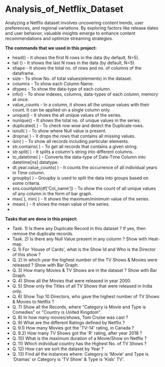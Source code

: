 # Analysis_of_Netflix_Dataset
Analyzing a Netflix dataset involves uncovering content trends, user preferences, and regional variations. By exploring factors like release dates and user behavior, valuable insights emerge to enhance content recommendations and optimize streaming strategies.

 **The commands that we used in this project:**

* head() - It shows the first N rows in the data (by default, N=5).
* tail () - It shows the last N rows in the data (by default, N=5).
* shape - It shows the total no. of rows and no. of columns of the dataframe.
* size - To show No. of total values(elements) in the dataset.
* columns - To show each Column Name.
* dtypes - To show the data-type of each column.
* info() - To show indexes, columns, data-types of each column, memory at once.
* value_counts - In a column, it shows all the unique values with their count. It can be applied on a single column only.
* unique() - It shows the all unique values of the series.
* nunique() - It shows the total no. of unique values in the series.
* duplicated( ) - To check row wise and detect the Duplicate rows.
* isnull( ) - To show where Null value is present.
* dropna( ) - It drops the rows that contains all missing values.
* isin( ) - To show all records including particular elements.
* str.contains( ) - To get all records that contains a given string.
* str.split( ) - It splits a column's string into different columns.
* to_datetime( ) - Converts the data-type of Date-Time Column into datetime[ns] datatype.
* dt.year.value_counts( ) - It counts the occurrence of all individual years in Time column.
* groupby( ) - Groupby is used to split the data into groups based on some criteria.
* sns.countplot(df['Col_name']) - To show the count of all unique values of any column in the form of bar graph.
* max( ), min( ) - It shows the maximum/minimum value of the series.
* mean( ) - It shows the mean value of the series.
*

**Tasks that are done in this project:**


* Task. 1) Is there any Duplicate Record in this dataset ? If yes, then remove the duplicate records.
* Task. 2) Is there any Null Value present in any column ? Show with Heat-map.
* Q. 1) For 'House of Cards', what is the Show Id and Who is the Director of this show ?
* Q. 2) In which year the highest number of the TV Shows & Movies were released ? Show with Bar Graph.
* Q. 3) How many Movies & TV Shows are in the dataset ? Show with Bar Graph.
* Q. 4) Show all the Movies that were released in year 2000.
* Q. 5) Show only the Titles of all TV Shows that were released in India only.
* Q. 6) Show Top 10 Directors, who gave the highest number of TV Shows & Movies to Netflix ?
* Q. 7) Show all the Records, where "Category is Movie and Type is Comedies" or "Country is United Kingdom".
* Q. 8) In how many movies/shows, Tom Cruise was cast ?
* Q. 9) What are the different Ratings defined by Netflix ?
* Q. 9.1) How many Movies got the 'TV-14' rating, in Canada ?
* Q. 9.2) How many TV Shows got the 'R' rating, after year 2018 ?
* Q. 10) What is the maximum duration of a Movie/Show on Netflix ?
* Q. 11) Which individual country has the Highest No. of TV Shows ?
* Q. 12) How can we sort the dataset by Year ?
* Q. 13) Find all the instances where: Category is 'Movie' and Type is 'Dramas' or Category is 'TV Show' & Type is 'Kids' TV'.
